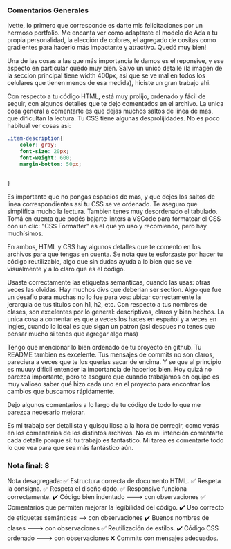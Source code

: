 ### Comentarios Generales

Ivette, lo primero que corresponde es darte mis felicitaciones por un hermoso portfolio. Me encanta ver cómo adaptaste el modelo de Ada a tu propia personalidad, la elección de colores, el agregado de cositas como gradientes para hacerlo más impactante y atractivo. Quedó muy bien!  

Una de las cosas a las que más importancia le damos es el reponsive, y ese aspecto en particular quedó muy bien. Salvo un unico detalle (la imagen de la seccion principal tiene width 400px, asi que se ve mal en todos los celulares que tienen menos de esa medida), hiciste un gran trabajo ahi. 

Con respecto a tu código HTML, está muy prolijo, ordenado y fácil de seguir, con algunos detalles que te dejo comentados en el archivo. La unica cosa general a comentarte es que dejas muchos saltos de linea de mas, que dificultan la lectura. Tu CSS tiene algunas desprolijidades. No es poco habitual ver cosas asi:

```css 
.item-description{
    color: gray;
    font-size: 20px;
    font-weight: 600;
    margin-bottom: 50px;
   
   
}
```

Es importante que no pongas espacios de mas, y que dejes los saltos de linea correspondientes asi tu CSS se ve ordenado. Te aseguro que simplifica mucho la lectura. Tambien tenes muy desordenado el tabulado. Tomá en cuenta que podés bajarte linters a VSCode para formatear el CSS con un clic: "CSS Formatter" es el que yo uso y recomiendo, pero hay muchísimos. 

En ambos, HTML y CSS hay algunos detalles que te comento en los archivos para que tengas en cuenta. Se nota que te esforzaste por hacer tu código reutilizable, algo que sin dudas ayuda a lo bien que se ve visualmente y a lo claro que es el código.

Usaste correctamente las etiquetas semanticas, cuando las usas: otras veces las olvidas. Hay muchos divs que deberian ser section.  Algo que fue un desafio para muchas no lo fue para vos: ubicar correctamente la jerarquia de tus titulos con h1, h2, etc. Con respecto a tus nombres de clases, son excelentes por lo general: descriptivos, claros y bien hechos. La unica cosa a comentar es que a veces los haces en español y a veces en ingles, cuando lo ideal es que sigan un patron (asi despues no tenes que pensar mucho si tenes que agregar algo mas)

Tengo que mencionar lo bien ordenado de tu proyecto en github. Tu README tambien es excelente. Tus mensajes de commits no son claros, pareciera a veces que te los querias sacar de encima. Y se que al principio es muuuy dificil entender la importancia de hacerlos bien. Hoy quizá no parezca importante, pero te aseguro que cuando trabajamos en equipo es muy valioso saber qué hizo cada uno en el proyecto para encontrar los cambios que buscamos rápidamente. 

Dejo algunos comentarios a lo largo de tu código de todo lo que me parezca necesario mejorar. 

Es mi trabajo ser detallista y quisquillosa a la hora de corregir, como verás en los comentarios de los distintos archivos. No es mi intención comentarte cada detalle porque sí: tu trabajo es fantástico. Mi tarea es comentarte todo lo que vea para que sea más fantástico aún. 


### Nota final: 8

Nota desagregada: 
✅ Estructura correcta de documento HTML.
✅ Respeta la consigna.
✅ Respeta el diseño dado.
✅ Responsive funciona correctamente.
✔️ Código bien indentado ---> con observaciones
✅ Comentarios que permiten mejorar la legibilidad del código.
✔️ Uso correcto de etiquetas semánticas --> con observaciones
✔️ Buenos nombres de clases ---> con observaciones
✅ Reutilización de estilos.
✔️ Código CSS ordenado ---> con observaciones
❌ Commits con mensajes adecuados.


